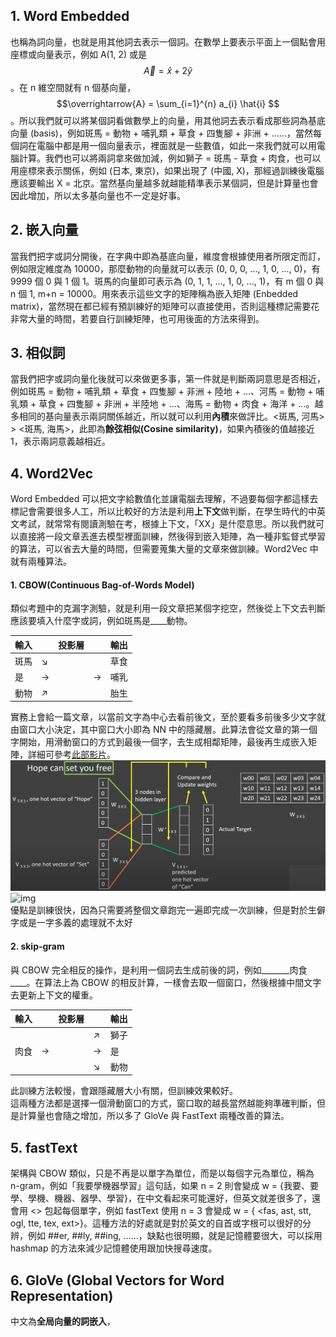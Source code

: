## 1. Word Embedded
也稱為詞向量，也就是用其他詞去表示一個詞。在數學上要表示平面上一個點會用座標或向量表示，例如 A(1, 2) 或是 $$\overrightarrow{A} = \hat{x} + 2\hat{y}$$。在 n 維空間就有 n 個基向量， $$\overrightarrow{A} = \sum_{i=1}^{n} a_{i} \hat{i} $$ 。所以我們就可以將某個詞看做數學上的向量，用其他詞去表示看成那些詞為基底向量 (basis)，例如斑馬 = 動物 + 哺乳類 + 草食 + 四隻腳 + 非洲 + ......，當然每個詞在電腦中都是用一個向量表示，裡面就是一些數值，如此一來我們就可以用電腦計算。我們也可以將兩詞拿來做加減，例如獅子 = 斑馬 - 草食 + 肉食，也可以用座標來表示關係，例如 (日本, 東京)，如果出現了 (中國, X)，那經過訓練後電腦應該要輸出 X = 北京。當然基向量越多就越能精準表示某個詞，但是計算量也會因此增加，所以太多基向量也不一定是好事。

## 2. 嵌入向量
當我們把字或詞分開後，在字典中即為基底向量，維度會根據使用者所限定而訂，例如限定維度為 10000，那麼動物的向量就可以表示 (0, 0, 0, ..., 1, 0, ..., 0)，有 9999 個 0 與 1 個 1。斑馬的向量即可表示為 (0, 1, 1, ..., 1, 0, ..., 1)，有 m 個 0 與 n 個 1, m+n = 10000。用來表示這些文字的矩陣稱為嵌入矩陣 (Enbedded matrix)，當然現在都已經有預訓練好的矩陣可以直接使用，否則這種標記需要花非常大量的時間，若要自行訓練矩陣，也可用後面的方法來得到。

## 3. 相似詞
當我們把字或詞向量化後就可以來做更多事，第一件就是判斷兩詞意思是否相近，例如斑馬 = 動物 + 哺乳類 + 草食 + 四隻腳 + 非洲 + 陸地 + ...、河馬 = 動物 + 哺乳類 + 草食 + 四隻腳 + 非洲 + 半陸地 + ...、海馬 = 動物 + 肉食 + 海洋 + ...。越多相同的基向量表示兩詞關係越近，所以就可以利用**內積**來做評比。<斑馬, 河馬> > <斑馬, 海馬>，此即為**餘弦相似(Cosine similarity)**，如果內積後的值越接近 1，表示兩詞意義越相近。

## 4. Word2Vec
Word Embedded 可以把文字給數值化並讓電腦去理解，不過要每個字都這樣去標記會需要很多人工，所以比較好的方法是利用**上下文**做判斷，在學生時代的中英文考試，就常常有閱讀測驗在考，根據上下文，「XX」是什麼意思。所以我們就可以直接將一段文章丟進去模型裡面訓練，然後得到嵌入矩陣，為一種非監督式學習的算法，可以省去大量的時間，但需要蒐集大量的文章來做訓練。Word2Vec 中就有兩種算法。

#### 1. CBOW(Continuous Bag-of-Words Model)
類似考題中的克漏字測驗，就是利用一段文章把某個字挖空，然後從上下文去判斷應該要填入什麼字或詞，例如斑馬是____動物。

| 輸入 |  | 投影層 |  | 輸出 | 
| :--- | :--- | :--- | :--- | :--- |
| 斑馬 | ↘ |  |  | 草食 |
| 是   | -> |  | -> | 哺乳 |
| 動物 | ↗ |  |  | 胎生 |

實務上會給一篇文章，以當前文字為中心去看前後文，至於要看多前後多少文字就由窗口大小決定，其中窗口大小即為 NN 中的隱藏層。此算法會從文章的第一個字開始，用滑動窗口的方式到最後一個字，去生成相鄰矩陣，最後再生成嵌入矩陣，詳細可參考[此部影片](https://www.youtube.com/watch?v=UqRCEmrv1gQ)。
![img](https://github.com/JrPhy/MachineLearning/blob/master/LLM/pic/CBOW.jpg)
![img](https://mccormickml.com/assets/word2vec/training_data.png)\
優點是訓練很快，因為只需要將整個文章跑完一遍即完成一次訓練，但是對於生僻字或是一字多義的處理就不太好

#### 2. skip-gram
與 CBOW 完全相反的操作，是利用一個詞去生成前後的詞，例如_______肉食____。在算法上為 CBOW 的相反計算，一樣會去取一個窗口，然後根據中間文字去更新上下文的權重。

| 輸入 |  | 投影層 |  | 輸出 | 
| :--- | :--- | :--- | :--- | :--- |
|      |  |  | ↗ | 獅子 |
| 肉食 | -> |  | -> | 是 |
|      |  |  | ↘ | 動物 |

此訓練方法較慢，會跟隱藏層大小有關，但訓練效果較好。\
這兩種方法都是選擇一個滑動窗口的方式，窗口取的越長當然越能夠準確判斷，但是計算量也會隨之增加，所以多了 GloVe 與 FastText 兩種改善的算法。

## 5. fastText
架構與 CBOW 類似，只是不再是以單字為單位，而是以每個字元為單位，稱為 n-gram，例如「我要學機器學習」這句話，如果 n = 2 則會變成 w = {我要、要學、學機、機器、器學、學習}，在中文看起來可能還好，但英文就差很多了，還會用 <> 包起每個單字，例如 fastText 使用 n = 3 會變成 w = { <fas, ast, stt, ogl, tte, tex, ext>}。這種方法的好處就是對於英文的自首或字根可以很好的分辨，例如 ##er, ##ly, ##ing, ......，缺點也很明顯，就是記憶體要很大，可以採用 hashmap 的方法來減少記憶體使用跟加快搜尋速度。

## 6. GloVe (Global Vectors for Word Representation)
中文為**全局向量的詞嵌入**，
